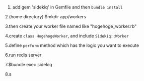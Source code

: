 1. add gem 'sidekiq' in Gemfile and then `bundle install`

2.(home directory) $mkdir app/workers

3.then create your worker file named like "hogehoge_worker.rb"

4.create `class HogehogeWorker`, and include `Sidekiq::Worker`

5.define `perform` method which has the logic you want to execute

6.run redis server

7.$bundle exec sidekiq

8.s 
